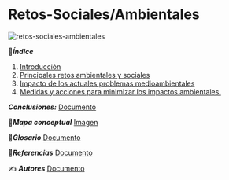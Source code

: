 # Retos-Sociales/Ambientales

![retos-sociales-ambientales](https://datos.gob.es/sites/default/files/styles/image_json_ld/public/blog/image/retos_medio_ambiente_open_data_0.jpg)

📑_**Índice**_

1. [Introducción](Introducción.md)
2. [Principales retos ambientales y sociales](Principales_retos_ambientales_y_sociales.md)
3. [Impacto de los actuales problemas medioambientales](Impacto_de_los_actuales_problemas_medioambientales.md)
4. [Medidas y acciones para minimizar los impactos ambientales.](Medidas_y_acciones_para_minimizar_los_impactos_ambientales.md) 

_**Conclusiones:**_
[Documento](Conclusiones.md)

🧷_**Mapa conceptual**_
[Imagen](Mapa_Conceptual.drawio.png)

📑_**Glosario**_
[Documento](Glosario.md)

📖_**Referencias**_
[Documento](Referencias.md)

✍️ _**Autores**_
[Documento](Autores.md)
